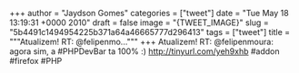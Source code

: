 
+++
author = "Jaydson Gomes"
categories = ["tweet"]
date = "Tue May 18 13:19:31 +0000 2010"
draft = false
image = "{TWEET_IMAGE}"
slug = "5b4491c1494954225b371a64a46665777d296413"
tags = ["tweet"]
title = """Atualizem! RT: @felipenmo..."""
+++
Atualizem! RT: @felipenmoura: agora sim, a #PHPDevBar ta 100% :) http://tinyurl.com/yeh9xhb #addon #firefox #PHP
